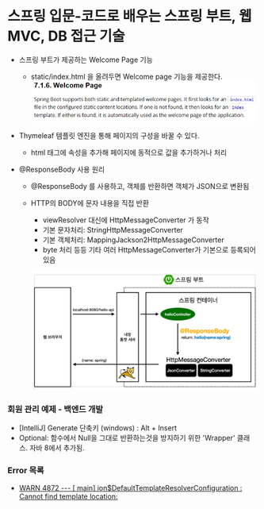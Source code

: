 # 스프링 입문-코드로 배우는 스프링 부트, 웹 MVC, DB 접근 기술

- 스프링 부트가 제공하는 Welcome Page 기능
  - static/index.html 을 올려두면 Welcome page 기능을 제공한다.
   ![img.png](img.png)
- Thymeleaf 템플릿 엔진을 통해 페이지의 구성을 바꿀 수 있다.
  - html 태그에 속성을 추가해 페이지에 동적으로 값을 추가하거나 처리

- @ResponseBody 사용 원리
  - @ResponseBody 를 사용하고, 객체를 반환하면 객체가 JSON으로 변환됨
  - HTTP의 BODY에 문자 내용을 직접 반환
    - viewResolver 대신에 HttpMessageConverter 가 동작
    - 기본 문자처리: StringHttpMessageConverter
    - 기본 객체처리: MappingJackson2HttpMessageConverter
    - byte 처리 등등 기타 여러 HttpMessageConverter가 기본으로 등록되어 있음

    ![img_1.png](img_1.png)

### 회원 관리 예제 - 백엔드 개발
  - [IntelliJ] Generate 단축키 (windows) : Alt + Insert
  - Optional: 함수에서 Null을 그대로 반환하는것을 방지하기 위한 'Wrapper' 클래스. 자바 8에서 추가됨. 


### Error 목록
- [ WARN 4872 --- [           main] ion$DefaultTemplateResolverConfiguration : Cannot find template location:](https://www.inflearn.com/questions/264496/%EC%8A%A4%ED%94%84%EB%A7%81%EB%B6%80%ED%8A%B8-%EB%B9%8C%EB%93%9C-%EC%A4%91-%EC%98%A4%EB%A5%98-%EC%A7%88%EB%AC%B8%EB%93%9C%EB%A6%BD%EB%8B%88%EB%8B%A4-%E3%85%A0%E3%85%A0)